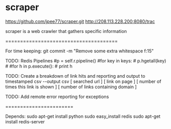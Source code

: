 scraper
=======

https://github.com/jpee77/scraper.git
http://208.113.228.200:8080/trac

scraper is a web crawler that gathers specific information

======================================

For time keeping: git commit -m "Remove some extra whitespace f:15"

TODO: Redis Pipelines
    #p = self.r.pipeline()
    #for key in keys:
    #    p.hgetall(key)
    #
    #for h in p.execute():
    #    print h
        
TODO: Create a breakdown of link hits and reporting and output to timestamped csv
  --output csv   [ searched url ] [ link on page ] [ number of times this link is shown  ] [ number of links containing domain ]

TODO: Add remote error reporting for exceptions


=======================

Depends:
sudo apt-get install python
sudo easy_install redis
sudo apt-get install redis-server

